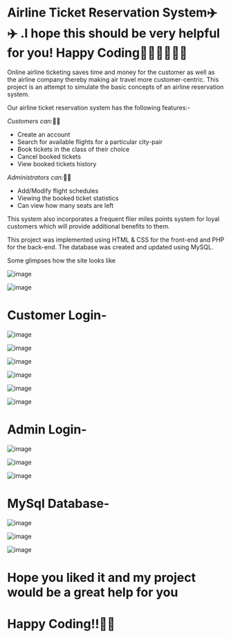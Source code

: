 # Airline Ticket Reservation System✈️✈️ .I hope this should be very helpful for you! Happy Coding👩🏻‍💻👩🏻‍💻
Online airline ticketing saves time and money for the customer as well as the airline company thereby making air travel more customer-centric. 
This project is an attempt to simulate the basic concepts of an airline reservation system.

Our airline ticket reservation system has the following features:- 

*Customers can:*💁💁
* Create an account
* Search for available flights for a particular city-pair
* Book tickets in the class of their choice
* Cancel booked tickets
* View booked tickets history 

*Administrators can:*🔰🔰
* Add/Modify flight schedules
* Viewing the booked ticket statistics
* Can view how many seats are left

This system also incorporates a frequent flier miles points system for loyal customers which will provide additional benefits to them.


This project was implemented using HTML & CSS for the front-end and PHP for the back-end. The database was created and updated using MySQL.

Some glimpses how the site looks like

![image](https://github.com/hardikdheer/AirlineRegistration/assets/92752059/0c3d617a-3529-477a-bc50-2c2378cbd5dd)

![image](https://github.com/hardikdheer/AirlineRegistration/assets/92752059/2baedf58-d519-4cdd-8c5a-251380931f75)

# Customer Login-

![image](https://github.com/hardikdheer/AirlineRegistration/assets/92752059/8862242f-36bf-4fed-a23b-45ea4d38d2fb)

![image](https://github.com/hardikdheer/AirlineRegistration/assets/92752059/4fe9a44e-abfc-4ce5-b1d0-30734c5f3fef)

![image](https://github.com/hardikdheer/AirlineRegistration/assets/92752059/9cc692bf-dbc4-41b6-a30f-34f881ad1eaf)

![image](https://github.com/hardikdheer/AirlineRegistration/assets/92752059/e31ce727-c0e7-44e1-bf14-a0a2768fb800)

![image](https://github.com/hardikdheer/AirlineRegistration/assets/92752059/f728e673-055f-4bfc-acf1-f7b72b95863f)

![image](https://github.com/hardikdheer/AirlineRegistration/assets/92752059/50010302-f001-4a39-82dc-4321937188be)

# Admin Login-

![image](https://github.com/hardikdheer/AirlineRegistration/assets/92752059/2c41f6f0-9743-4781-853d-ae86e4973a89)


![image](https://github.com/hardikdheer/AirlineRegistration/assets/92752059/2007d8e0-3955-42dd-a42f-a5ca208ab2cd)


![image](https://github.com/hardikdheer/AirlineRegistration/assets/92752059/4e20f880-5ec3-40f3-8a1c-da76637ae219)


# MySql Database-

![image](https://github.com/hardikdheer/AirlineRegistration/assets/92752059/e754dca1-1e6e-4a2e-b6c9-213ea527d820)

![image](https://github.com/hardikdheer/AirlineRegistration/assets/92752059/9364f820-474b-4eec-a548-2af9036a2183)

![image](https://github.com/hardikdheer/AirlineRegistration/assets/92752059/65bd9e9f-45cf-4faf-af1a-8bfa5968559a)


# Hope you liked it and my project would be a great help for you

# Happy Coding!!🤗🤗
















